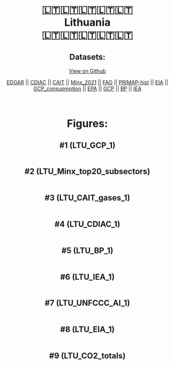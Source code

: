 
<center>
<h1 align="center">
🇱🇹🇱🇹🇱🇹🇱🇹🇱🇹
<br>
Lithuania
<br>
🇱🇹🇱🇹🇱🇹🇱🇹🇱🇹
</h1>
<h2>Datasets:</h2>
<p><a href="https://github.com/dquintani/GreenhouseData/tree/master/country_data/LTU_Lithuania/data">View on Github</a>
<br></p><p><a href="data/LTU_EDGAR.csv">EDGAR</a> || <a href="data/LTU_CDIAC.csv">CDIAC</a> || <a href="data/LTU_CAIT.csv">CAIT</a> || <a href="data/LTU_Minx_2021.csv">Minx_2021</a> || <a href="data/LTU_FAO.csv">FAO</a> || <a href="data/LTU_PRIMAP-hist.csv">PRIMAP-hist</a> || <a href="data/LTU_EIA.csv">EIA</a> || <a href="data/LTU_GCP_consupmption.csv">GCP_consupmption</a> || <a href="data/LTU_EPA.csv">EPA</a> || <a href="data/LTU_GCP.csv">GCP</a> || <a href="data/LTU_BP.csv">BP</a> || <a href="data/LTU_IEA.csv">IEA</a></p><p><br></p>
<h1>Figures:</h1><h2>#1 (LTU_GCP_1)</h2>
<p><img alt="" src="figures/LTU_GCP_1.png" /></p><h2>#2 (LTU_Minx_top20_subsectors)</h2>
<p><img alt="" src="figures/LTU_Minx_top20_subsectors.png" /></p><h2>#3 (LTU_CAIT_gases_1)</h2>
<p><img alt="" src="figures/LTU_CAIT_gases_1.png" /></p><h2>#4 (LTU_CDIAC_1)</h2>
<p><img alt="" src="figures/LTU_CDIAC_1.png" /></p><h2>#5 (LTU_BP_1)</h2>
<p><img alt="" src="figures/LTU_BP_1.png" /></p><h2>#6 (LTU_IEA_1)</h2>
<p><img alt="" src="figures/LTU_IEA_1.png" /></p><h2>#7 (LTU_UNFCCC_AI_1)</h2>
<p><img alt="" src="figures/LTU_UNFCCC_AI_1.png" /></p><h2>#8 (LTU_EIA_1)</h2>
<p><img alt="" src="figures/LTU_EIA_1.png" /></p><h2>#9 (LTU_CO2_totals)</h2>
<p><img alt="" src="figures/LTU_CO2_totals.png" /></p>